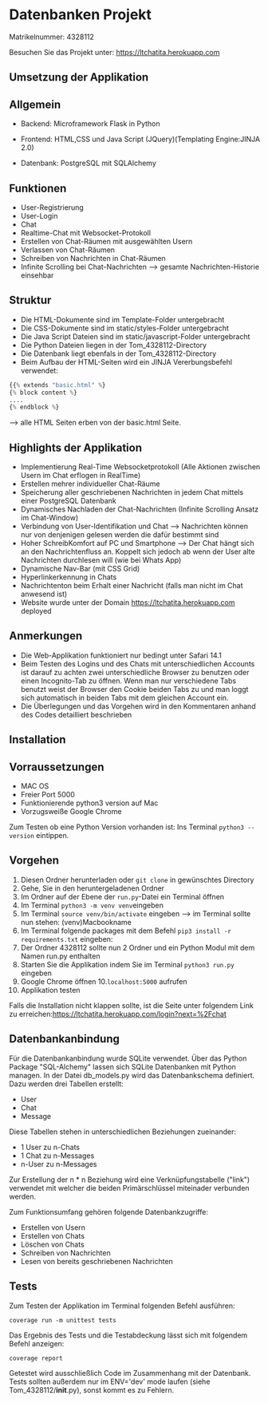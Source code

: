 # Datenbanken Projekt
 Matrikelnummer: 4328112

Besuchen Sie das Projekt unter: https://ltchatita.herokuapp.com

## Umsetzung der Applikation
## Allgemein
* Backend: Microframework Flask in Python

* Frontend: HTML,CSS und Java Script (JQuery)(Templating Engine:JINJA 2.0)

* Datenbank: PostgreSQL mit SQLAlchemy

## Funktionen
* User-Registrierung
* User-Login
* Chat
* Realtime-Chat mit Websocket-Protokoll
* Erstellen von Chat-Räumen mit ausgewählten Usern
* Verlassen von Chat-Räumen
* Schreiben von Nachrichten in Chat-Räumen
* Infinite Scrolling bei Chat-Nachrichten --> gesamte Nachrichten-Historie einsehbar

## Struktur
* Die HTML-Dokumente sind im Template-Folder untergebracht
* Die CSS-Dokumente sind im static/styles-Folder untergebracht
* Die Java Script Dateien sind im static/javascript-Folder untergebracht
* Die Python Dateien liegen in der Tom_4328112-Directory
* Die Datenbank liegt ebenfals in der Tom_4328112-Directory
* Beim Aufbau der HTML-Seiten wird ein JINJA Vererbungsbefehl verwendet:
```python
{{% extends "basic.html" %} 
{% block content %} 
....
{% endblock %}
```
--> alle HTML Seiten erben von der basic.html Seite.

## Highlights der Applikation
* Implementierung Real-Time Websocketprotokoll (Alle Aktionen zwischen Usern im Chat erflogen in RealTime)
* Erstellen mehrer individueller Chat-Räume
* Speicherung aller geschriebenen Nachrichten in jedem Chat mittels einer PostgreSQL Datenbank
* Dynamisches Nachladen der Chat-Nachrichten (Infinite Scrolling Ansatz im Chat-Window)
* Verbindung von User-Identifikation und Chat --> Nachrichten können nur von denjenigen gelesen werden die dafür bestimmt sind
* Hoher SchreibKomfort auf PC und Smartphone --> Der Chat hängt sich an den Nachrichtenfluss an. Koppelt sich jedoch ab wenn der User alte Nachrichten durchlesen will (wie bei Whats App)
* Dynamische Nav-Bar (mit CSS Grid)
* Hyperlinkerkennung in Chats
* Nachrichtenton beim Erhalt einer Nachricht (falls man nicht im Chat anwesend ist)
* Website wurde unter der Domain https://ltchatita.herokuapp.com deployed
## Anmerkungen
* Die Web-Applikation funktioniert nur bedingt unter Safari 14.1
* Beim Testen des Logins und des Chats mit unterschiedlichen Accounts ist darauf zu achten zwei unterschiedliche Browser zu benutzen oder einen Incognito-Tab zu öffnen. Wenn man nur verschiedene Tabs benutzt weist der Browser den Cookie beiden Tabs zu und man loggt sich automatisch in beiden Tabs mit dem gleichen Account ein.
* Die Überlegungen und das Vorgehen wird in den Kommentaren anhand des Codes detailliert beschrieben
## Installation
 ## Vorraussetzungen
* MAC OS
* Freier Port 5000
* Funktionierende python3 version auf Mac
* Vorzugsweiße Google Chrome

Zum Testen ob eine Python Version vorhanden ist: Ins Terminal `python3 --version` eintippen.
## Vorgehen
1. Diesen Ordner herunterladen oder `git clone` in gewünschtes Directory
2. Gehe, Sie in den heruntergeladenen Ordner
3. Im Ordner auf der Ebene der `run.py`-Datei ein Terminal öffnen
4. Im Terminal `python3 -m venv venv`eingeben
5. Im Terminal `source venv/bin/activate` eingeben --> im Terminal sollte nun stehen: (venv)Macbookname
6. Im Terminal folgende packages mit dem Befehl `pip3 install -r requirements.txt` eingeben:
7. Der Ordner 4328112 sollte nun 2 Ordner und ein Python Modul mit dem Namen run.py enthalten
8. Starten Sie die Applikation indem Sie im Terminal `python3 run.py` eingeben
9. Google Chrome öffnen
10.`localhost:5000` aufrufen
11. Applikation testen

Falls die Installation nicht klappen sollte, ist die Seite unter folgendem Link zu erreichen:https://ltchatita.herokuapp.com/login?next=%2Fchat

## Datenbankanbindung

Für die Datenbankanbindung wurde SQLite verwendet. Über das Python Package "SQL-Alchemy" lassen sich SQLite Datenbanken mit Python managen.
In der Datei db_models.py wird das Datenbankschema definiert. Dazu werden drei Tabellen erstellt:

* User
* Chat
* Message

Diese Tabellen stehen in unterschiedlichen Beziehungen zueinander:

* 1 User zu n-Chats
* 1 Chat zu n-Messages
* n-User zu n-Messages

Zur Erstellung der n * n Beziehung wird eine Verknüpfungstabelle ("link") verwendet mit welcher die beiden Primärschlüssel miteinader verbunden werden.

Zum Funktionsumfang gehören folgende Datenbankzugriffe:

* Erstellen von Usern
* Erstellen von Chats
* Löschen von Chats
* Schreiben von Nachrichten
* Lesen von bereits geschriebenen Nachrichten

## Tests

Zum Testen der Applikation im Terminal folgenden Befehl ausführen:

`coverage run -m unittest tests `

Das Ergebnis des Tests und die Testabdeckung lässt sich mit folgendem Befehl anzeigen:

`coverage report`

Getestet wird ausschließlich Code im Zusammenhang mit der Datenbank. 
Tests sollten außerdem nur im ENV='dev' mode laufen (siehe Tom_4328112/__init__.py), sonst kommt es zu Fehlern.


